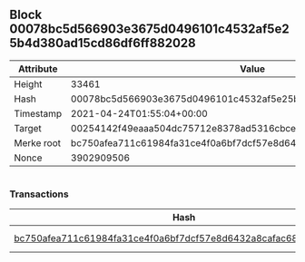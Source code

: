 ## Block 00078bc5d566903e3675d0496101c4532af5e25b4d380ad15cd86df6ff882028

Attribute | Value
--- | ---
Height | 33461
Hash | 00078bc5d566903e3675d0496101c4532af5e25b4d380ad15cd86df6ff882028
Timestamp | 2021-04-24T01:55:04+00:00
Target | 00254142f49eaaa504dc75712e8378ad5316cbcead634704b3734b6271167cc4
Merke root | bc750afea711c61984fa31ce4f0a6bf7dcf57e8d6432a8cafac68eae3fa1bdf6
Nonce | 3902909506

```

```

### Transactions

Hash | Amount
--- | ---
[bc750afea711c61984fa31ce4f0a6bf7dcf57e8d6432a8cafac68eae3fa1bdf6](bc750afea711c61984fa31ce4f0a6bf7dcf57e8d6432a8cafac68eae3fa1bdf6.md) | 10.00000000 SKEPTI 
